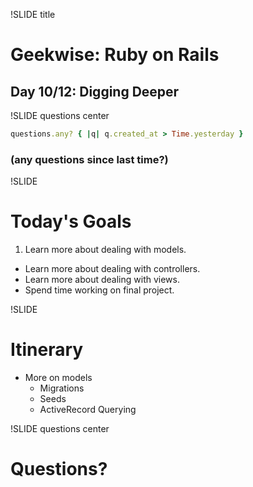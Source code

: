 !SLIDE title
# Geekwise: Ruby on Rails

## Day 10/12: Digging Deeper


!SLIDE questions center

```ruby
questions.any? { |q| q.created_at > Time.yesterday }
```

### (any questions since last time?)


!SLIDE
# Today's Goals

1. Learn more about dealing with models.
+ Learn more about dealing with controllers.
+ Learn more about dealing with views.
+ Spend time working on final project.


!SLIDE
# Itinerary

* More on models
    * Migrations
    * Seeds
    * ActiveRecord Querying



!SLIDE questions center

# Questions?
